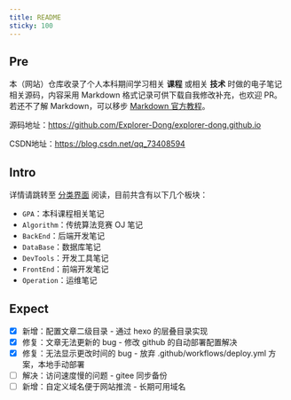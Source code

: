 ```yaml
---
title: README
sticky: 100
---
```


## Pre

本（网站）仓库收录了个人本科期间学习相关 **课程** 或相关 **技术** 时做的电子笔记相关源码，内容采用 Markdown 格式记录可供下载自我修改补充，也欢迎 PR。若还不了解 Markdown，可以移步 [Markdown 官方教程](https://markdown.com.cn/)。

源码地址：<https://github.com/Explorer-Dong/explorer-dong.github.io>

CSDN地址：<https://blog.csdn.net/qq_73408594>

## Intro

详情请跳转至 [分类界面](https://explorer-dong.github.io/categories/) 阅读，目前共含有以下几个板块：

- `GPA`：本科课程相关笔记
- `Algorithm`：传统算法竞赛 OJ 笔记
- `BackEnd`：后端开发笔记
- `DataBase`：数据库笔记
- `DevTools`：开发工具笔记
- `FrontEnd`：前端开发笔记
- `Operation`：运维笔记

## Expect

- [x] 新增：配置文章二级目录 - 通过 hexo 的层叠目录实现
- [x] 修复：文章无法更新的 bug - 修改 github 的自动部署配置解决
- [x] 修复：无法显示更改时间的 bug - 放弃 .github/workflows/deploy.yml 方案，本地手动部署
- [ ] 解决：访问速度慢的问题 - gitee 同步备份
- [ ] 新增：自定义域名便于网站推流 - 长期可用域名
